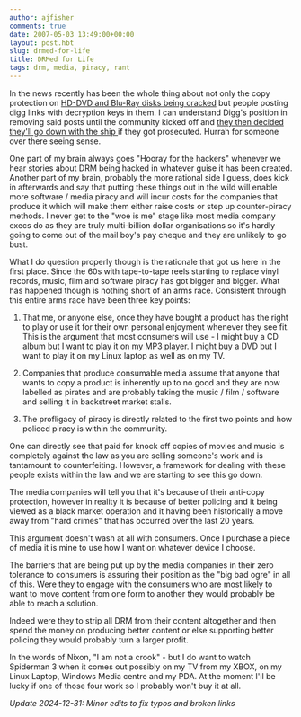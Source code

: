```yaml
---
author: ajfisher
comments: true
date: 2007-05-03 13:49:00+00:00
layout: post.hbt
slug: drmed-for-life
title: DRMed for Life
tags: drm, media, piracy, rant
---
```


In the news recently has been the whole thing about not only the copy
protection on [HD-DVD and Blu-Ray disks being
cracked](http://www.infoworld.com/article/06/12/29/HNdrmhacked_1.html) but
people posting digg links with decryption keys in them. I can understand Digg's
position in removing said posts until the community kicked off and [they then
decided they'll go down with the ship ](http://blog.digg.com/?p=74)if they got
prosecuted. Hurrah for someone over there seeing sense.

One part of my brain always goes "Hooray for the hackers" whenever we hear
stories about DRM being hacked in whatever guise it has been created. Another
part of my brain, probably the more rational side I guess, does kick in
afterwards and say that putting these things out in the wild will enable more
software / media piracy and will incur costs for the companies that produce it
which will make them either raise costs or step up counter-piracy methods. I
never get to the "woe is me" stage like most media company execs do as they are
truly multi-billion dollar organisations so it's hardly going to come out of
the mail boy's pay cheque and they are unlikely to go bust.

What I do question properly though is the rationale that got us here in the
first place. Since the 60s with tape-to-tape reels starting to replace vinyl
records, music, film and software piracy has got bigger and bigger. What has
happened though is nothing short of an arms race. Consistent through this
entire arms race have been three key points:

1. That me, or anyone else, once they have bought a product has the right to
   play or use it for their own personal enjoyment whenever they see fit. This
   is the argument that most consumers will use - I might buy a CD album but I
   want to play it on my MP3 player. I might buy a DVD but I want to play it on
   my Linux laptop as well as on my TV.

2. Companies that produce consumable media assume that anyone that wants to
   copy a product is inherently up to no good and they are now labelled as
   pirates and are probably taking the music / film / software and selling it
   in backstreet market stalls.

3. The profligacy of piracy is directly related to the first two points and how
   policed piracy is within the community.

One can directly see that paid for knock off copies of movies and music is
completely against the law as you are selling someone's work and is tantamount
to counterfeiting. However, a framework for dealing with these people exists
within the law and we are starting to see this go down.

The media companies will tell you that it's because of their anti-copy
protection, however in reality it is because of better policing and it being
viewed as a black market operation and it having been historically a move
away from "hard crimes" that has occurred over the last 20 years.

This argument doesn't wash at all with consumers. Once I purchase a piece of
media it is mine to use how I want on whatever device I choose.

The barriers that are being put up by the media companies in their zero
tolerance to consumers is assuring their position as the "big bad ogre" in all
of this. Were they to engage with the consumers who are most likely to want to
move content from one form to another they would probably be able to reach a
solution.

Indeed were they to strip all DRM from their content altogether and then spend
the money on producing better content or else supporting better policing they
would probably turn a larger profit.

In the words of Nixon, "I am not a crook" - but I do want to watch Spiderman 3
when it comes out possibly on my TV from my XBOX, on my Linux Laptop, Windows
Media centre and my PDA. At the moment I'll be lucky if one of those four work
so I probably won't buy it at all.

_Update 2024-12-31: Minor edits to fix typos and broken links_
